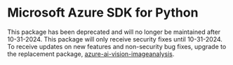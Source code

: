 # Microsoft Azure SDK for Python

This package has been deprecated and will no longer be maintained after 10-31-2024. This package will only receive security fixes until 10-31-2024. To receive updates on new features and non-security bug fixes, upgrade to the replacement package, [azure-ai-vision-imageanalysis](https://pypi.org/project/azure-ai-vision-imageanalysis/).
